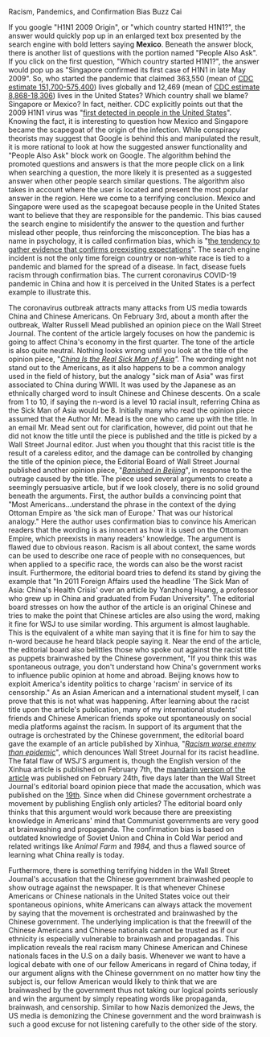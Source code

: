 Racism, Pandemics, and Confirmation Bias
Buzz Cai

If you google &quot;H1N1 2009 Origin&quot;, or &quot;which country started H1N1?&quot;, the answer would quickly pop up in an enlarged text box presented by the search engine with bold letters saying **Mexico**. Beneath the answer block, there is another list of questions with the portion named &quot;People Also Ask&quot;. If you click on the first question, &quot;Which country started H1N1?&quot;, the answer would pop up as &quot;Singapore confirmed its first case of H1N1 in late May 2009&quot;. So, who started the pandemic that claimed 363,550 (mean of [CDC estimate 151,700-575,400](https://www.cdc.gov/flu/spotlights/pandemic-global-estimates.htm)) lives globally and 12,469 (mean of [CDC estimate 8,868-18,306](https://www.cdc.gov/h1n1flu/estimates_2009_h1n1.htm)) lives in the United States? Which country shall we blame? Singapore or Mexico? In fact, neither. CDC explicitly points out that the 2009 H1N1 virus was &quot;[first detected in people in the United States](https://www.cdc.gov/h1n1flu/information_h1n1_virus_qa.htm#a)&quot;. Knowing the fact, it is interesting to question how Mexico and Singapore became the scapegoat of the origin of the infection. While conspiracy theorists may suggest that Google is behind this and manipulated the result, it is more rational to look at how the suggested answer functionality and &quot;People Also Ask&quot; block work on Google. The algorithm behind the promoted questions and answers is that the more people click on a link when searching a question, the more likely it is presented as a suggested answer when other people search similar questions. The algorithm also takes in account where the user is located and present the most popular answer in the region. Here we come to a terrifying conclusion. Mexico and Singapore were used as the scapegoat because people in the United States want to believe that they are responsible for the pandemic. This bias caused the search engine to misidentify the answer to the question and further mislead other people, thus reinforcing the misconception. The bias has a name in psychology, it is called confirmation bias, which is &quot;[the tendency to gather evidence that confirms preexisting expectations](https://dictionary.apa.org/confirmation-bias)&quot;. The search engine incident is not the only time foreign country or non-white race is tied to a pandemic and blamed for the spread of a disease. In fact, disease fuels racism through confirmation bias. The current coronavirus COVID-19 pandemic in China and how it is perceived in the United States is a perfect example to illustrate this.

The coronavirus outbreak attracts many attacks from US media towards China and Chinese Americans. On February 3rd, about a month after the outbreak, Walter Russell Mead published an opinion piece on the Wall Street Journal. The content of the article largely focuses on how the pandemic is going to affect China&#39;s economy in the first quarter. The tone of the article is also quite neutral. Nothing looks wrong until you look at the title of the opinion piece, &quot;[_China Is the Real Sick Man of Asia_](https://www.wsj.com/articles/china-is-the-real-sick-man-of-asia-11580773677#comments_sector)_&quot;._ The wording might not stand out to the Americans, as it also happens to be a common analogy used in the field of history, but the analogy &quot;sick man of Asia&quot; was first associated to China during WWII. It was used by the Japanese as an ethnically charged word to insult Chinese and Chinese descents. On a scale from 1 to 10, if saying the n-word is a level 10 racial insult, referring China as the Sick Man of Asia would be 8. Initially many who read the opinion piece assumed that the Author Mr. Mead is the one who came up with the title. In an email Mr. Mead sent out for clarification, however, did point out that he did not know the title until the piece is published and the title is picked by a Wall Street Journal editor. Just when you thought that this racist title is the result of a careless editor, and the damage can be controlled by changing the title of the opinion piece, the Editorial Board of Wall Street Journal published another opinion piece, &quot;[_Banished in Beijing_](https://www.wsj.com/articles/banished-in-beijing-11582157934#comments_sector)&quot;, in response to the outrage caused by the title. The piece used several arguments to create a seemingly persuasive article, but if we look closely, there is no solid ground beneath the arguments. First, the author builds a convincing point that &quot;Most Americans…understand the phrase in the context of the dying Ottoman Empire as &#39;the sick man of Europe.&#39; That was our historical analogy.&quot; Here the author uses confirmation bias to convince his American readers that the wording is as innocent as how it is used on the Ottoman Empire, which preexists in many readers&#39; knowledge. The argument is flawed due to obvious reason. Racism is all about context, the same words can be used to describe one race of people with no consequences, but when applied to a specific race, the words can also be the worst racist insult. Furthermore, the editorial board tries to defend its stand by giving the example that &quot;In 2011 Foreign Affairs used the headline &#39;The Sick Man of Asia: China&#39;s Health Crisis&#39; over an article by Yanzhong Huang, a professor who grew up in China and graduated from Fudan University&quot;. The editorial board stresses on how the author of the article is an original Chinese and tries to make the point that Chinese articles are also using the word, making it fine for WSJ to use similar wording. This argument is almost laughable. This is the equivalent of a white man saying that it is fine for him to say the n-word because he heard black people saying it. Near the end of the article, the editorial board also belittles those who spoke out against the racist title as puppets brainwashed by the Chinese government, &quot;If you think this was spontaneous outrage, you don&#39;t understand how China&#39;s government works to influence public opinion at home and abroad. Beijing knows how to exploit America&#39;s identity politics to charge &#39;racism&#39; in service of its censorship.&quot; As an Asian American and a international student myself, I can prove that this is not what was happening. After learning about the racist title upon the article&#39;s publication, many of my international students&#39; friends and Chinese American friends spoke out spontaneously on social media platforms against the racism. In support of its argument that the outrage is orchestrated by the Chinese government, the editorial board gave the example of an article published by Xinhua, &quot;[_Racism worse enemy than epidemic_](http://www.xinhuanet.com/english/2020-02/07/c_138764381.htm)&quot;, which denounces Wall Street Journal for its racist headline. The fatal flaw of WSJ&#39;S argument is, though the English version of the Xinhua article is published on February 7th, the [mandarin version of the article](http://www.xinhuanet.com/2020-02/24/c_1125619151.htm) was published on February 24th, five days later than the Wall Street Journal&#39;s editorial board opinion piece that made the accusation, which was published on the [19th](https://www.wsj.com/articles/banished-in-beijing-11582157934#comments_sector). Since when did Chinese government orchestrate a movement by publishing English only articles? The editorial board only thinks that this argument would work because there are preexisting knowledge in Americans&#39; mind that Communist governments are very good at brainwashing and propaganda. The confirmation bias is based on outdated knowledge of Soviet Union and China in Cold War period and related writings like _Animal Farm_ and _1984,_ and thus a flawed source of learning what China really is today.

Furthermore, there is something terrifying hidden in the Wall Street Journal&#39;s accusation that the Chinese government brainwashed people to show outrage against the newspaper. It is that whenever Chinese Americans or Chinese nationals in the United States voice out their spontaneous opinions, white Americans can always attack the movement by saying that the movement is orchestrated and brainwashed by the Chinese government. The underlying implication is that the freewill of the Chinese Americans and Chinese nationals cannot be trusted as if our ethnicity is especially vulnerable to brainwash and propagandas. This implication reveals the real racism many Chinese American and Chinese nationals faces in the U.S on a daily basis. Whenever we want to have a logical debate with one of our fellow Americans in regard of China today, if our argument aligns with the Chinese government on no matter how tiny the subject is, our fellow American would likely to think that we are brainwashed by the government thus not taking our logical points seriously and win the argument by simply repeating words like propaganda, brainwash, and censorship. Similar to how Nazis demonized the Jews, the US media is demonizing the Chinese government and the word brainwash is such a good excuse for not listening carefully to the other side of the story.
